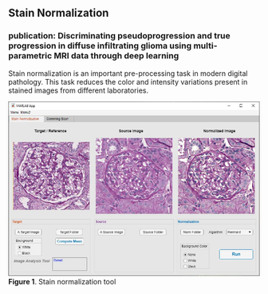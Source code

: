 ## Stain Normalization

### publication: Discriminating pseudoprogression and true progression in diffuse infiltrating glioma using multi-parametric MRI data through deep learning

Stain normalization is an important pre-processing task in modern digital pathology. This task reduces the color and intensity variations present in stained images from different laboratories.

![plot](./images/Main.JPG)
**Figure 1**. Stain normalization tool
